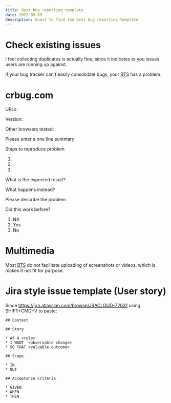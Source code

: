 ```yaml
---
title: Best bug reporting template
date: 2022-05-09
description: Quest to find the best bug reporting template
---
```


# Check existing issues

I feel collecting duplicates is actually fine, since it indicates to you issues
users are running up against.

If your bug tracker can't easily consolidate bugs, your <abbr title="Bug Tracking System">BTS</abbr> has a problem.

# crbug.com

URLs:

Version:

Other browsers tested:

Please enter a one line summary

Steps to reproduce problem

1.
2.
3.

What is the expected result?

What happens instead?

Please describe the problem

Did this work before?

1. NA
2. Yes
3. No

# Multimedia

Most <abbr title="Bug Tracking System">BTS</abbr> do not facilitate uploading
of screenshots or videos, which is makes it not fit for purpose.

# Jira style issue template (User story)

Since https://jira.atlassian.com/browse/JRACLOUD-72631 using SHIFT+CMD+V to paste:

    ## Context

    ## Story

    * AS A <role>
    * I WANT  <observable change>
    * SO THAT <valuable outcome>

    ## Scope

    * IN
    * OUT

    ## Acceptance Criteria

    * GIVEN
    * WHEN
    * THEN
